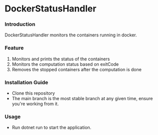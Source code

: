 # DockerStatusHandler

### Introduction
DockerStatusHandler monitors the containers running in docker.

### Feature
1. Monitors and prints the status of the containers
2. Monitors the computation status based on exitCode
3. Removes the stopped containers after the computation is done

### Installation Guide
* Clone this repository
* The main branch is the most stable branch at any given time, ensure you're working from it.

### Usage
* Run dotnet run to start the application.
